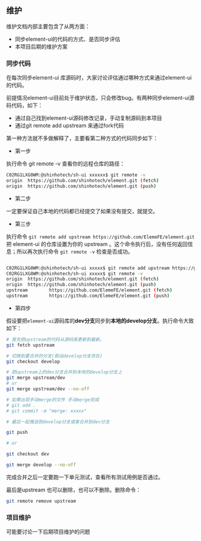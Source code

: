 ## 维护

维护文档内部主要包含了从两方面：

- 同步element-ui的代码的方式、是否同步评估
- 本项目后期的维护方案

### 同步代码

在每次同步element-ui 库源码时，大家讨论评估通过哪种方式来通过element-ui的代码。

前提情况element-ui目前处于维护状态，只会修改bug。有两种同步element-ui源码代码，如下：

- 通过自己找到element-ui源码修改记录，手动复制源码到本项目
- 通过git remote add upstream 来通过fork代码

第一种方法就不多做解释了，主要看第二种方式的代码同步如下：

- 第一步

执行命令 git remote -v 查看你的远程仓库的路径：

```bash
C02RG1LXG8WM:@shinhotech/sh-ui xxxxxx$ git remote -v
origin  https://github.com/shinhotech/element.git (fetch)
origin  https://github.com/shinhotech/element.git (push)
```

- 第二步

一定要保证自己本地的代码都已经提交了如果没有提交，就提交。

- 第三步

执行命令 `git remote add upstream https://github.com/ElemeFE/element.git` 把 element-ui 的仓库设置为你的 upstream 。这个命令执行后，没有任何返回信息；所以再次执行命令 `git remote -v` 检查是否成功。

```bash

C02RG1LXG8WM:@shinhotech/sh-ui xxxxx$ git remote add upstream https://github.com/ElemeFE/element.git
C02RG1LXG8WM:@shinhotech/sh-ui xxxxx$ git remote -v
origin  https://github.com/shinhotech/element.git (fetch)
origin  https://github.com/shinhotech/element.git (push)
upstream        https://github.com/ElemeFE/element.git (fetch)
upstream        https://github.com/ElemeFE/element.git (push)
```

- 第四步

假设要把`element-ui`源码库的**dev分支**同步到**本地的develop分支**。执行命令大致如下：

```bash
# 首先把upstream的代码从源码库更新到最新。
git fetch upstream

# 切换到要合并的分支(假设develop分支存在)
git checkout develop

# 把upstream上的dev分支合并到本地的develop分支上
git merge upstream/dev 
# or
git merge upstream/dev --no-off

# 如果出现手动merge的文件 手动merge完成
# git add .
# git commit -m "merge: xxxxx"

# 最后一起推送到develop分支或者合并到dev分支

git push

# or

git checkout dev

git merge develop --no-off

```

完成合并之后一定要跑一下单元测试，查看所有测试用例是否通过。

最后是upstream 也可以删除，也可以不删除。删除命令：

```bash
git remote remove upstream
```

### 项目维护

可能要讨论一下后期项目维护的问题